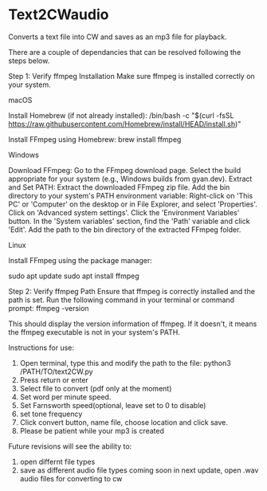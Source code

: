# Text2CWaudio
Converts a text file into CW and saves as an mp3 file for playback.


There are a couple of dependancies that can be resolved following the steps below.

Step 1: Verify ffmpeg Installation
Make sure ffmpeg is installed correctly on your system.

macOS

Install Homebrew (if not already installed):
/bin/bash -c "$(curl -fsSL https://raw.githubusercontent.com/Homebrew/install/HEAD/install.sh)"

Install FFmpeg using Homebrew:
brew install ffmpeg


Windows

Download FFmpeg:
Go to the FFmpeg download page.
Select the build appropriate for your system (e.g., Windows builds from gyan.dev).
Extract and Set PATH:
Extract the downloaded FFmpeg zip file.
Add the bin directory to your system's PATH environment variable:
Right-click on 'This PC' or 'Computer' on the desktop or in File Explorer, and select 'Properties'.
Click on 'Advanced system settings'.
Click the 'Environment Variables' button.
In the 'System variables' section, find the 'Path' variable and click 'Edit'.
Add the path to the bin directory of the extracted FFmpeg folder.


Linux

Install FFmpeg using the package manager:

sudo apt update
sudo apt install ffmpeg

Step 2: Verify ffmpeg Path
Ensure that ffmpeg is correctly installed and the path is set. Run the following command in your terminal or command prompt:
ffmpeg -version

This should display the version information of ffmpeg. If it doesn't, it means the ffmpeg executable is not in your system's PATH.



Instructions for use:

1. Open terminal, type this and modify the path to the file: python3 /PATH/TO/text2CW.py
2. Press return or enter
3. Select file to convert (pdf only at the moment)
4. Set word per minute speed.
5. Set Farnsworth speed(optional, leave set to 0 to disable)
6. set tone frequency
7. Click convert button, name file, choose location and click save.
8. Please be patient while your mp3 is created


Future revisions will see the ability to:

1. open differnt file types
2. save as different audio file types
coming soon in next update, open .wav audio files for converting to
cw
